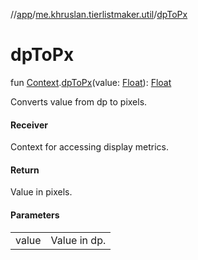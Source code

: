 //[app](../../index.md)/[me.khruslan.tierlistmaker.util](index.md)/[dpToPx](dp-to-px.md)

# dpToPx

fun [Context](https://developer.android.com/reference/kotlin/android/content/Context.html).[dpToPx](dp-to-px.md)(value: [Float](https://kotlinlang.org/api/latest/jvm/stdlib/kotlin/-float/index.html)): [Float](https://kotlinlang.org/api/latest/jvm/stdlib/kotlin/-float/index.html)

Converts value from dp to pixels.

#### Receiver

Context for accessing display metrics.

#### Return

Value in pixels.

#### Parameters

| | |
|---|---|
| value | Value in dp. |
